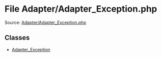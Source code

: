 File Adapter/Adapter_Exception.php
=========

Source: [Adapter/Adapter_Exception.php](https://github.com/PrestaShop/PrestaShop/blob/1.6.1.0/Adapter/Adapter_Exception.php)


Classes
-------

* [Adapter_Exception](class.Adapter_Exception.md)

